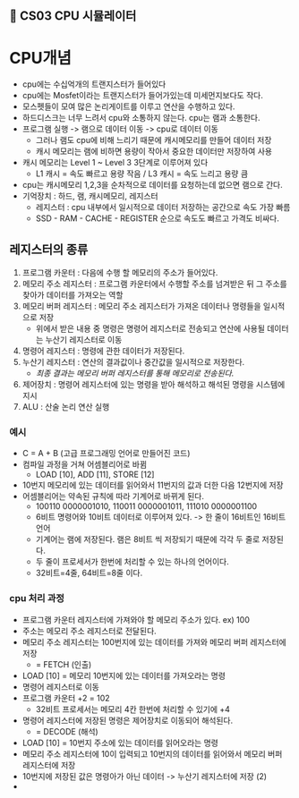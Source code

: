 🎯 CS03 CPU 시뮬레이터
-

# CPU개념

- cpu에는 수십억개의 트랜지스터가 들어있다
- cpu에는 Mosfet이라는 트랜지스터가 들어가있는데 미세먼지보다도 작다.
- 모스펫들이 모여 많은 논리게이트를 이루고 연산을 수행하고 있다.
- 하드디스크는 너무 느려서 cpu와 소통하지 않는다. cpu는 램과 소통한다.
- 프로그램 실행 -> 램으로 데이터 이동 -> cpu로 데이터 이동
    - 그러나 램도 cpu에 비해 느리기 때문에 캐시메모리를 만들어 데이터 저장
    - 캐시 메모리는 램에 비하면 용량이 작아서 중요한 데이터만 저장하여 사용
- 캐시 메모리는 Level 1 ~ Level 3 3단계로 이루어져 있다
    - L1 캐시 = 속도 빠르고 용량 작음 / L3 캐시 = 속도 느리고 용량 큼
- cpu는 캐시메모리 1,2,3을 순차적으로 데이터를 요청하는데 없으면 램으로 간다.
- 기억장치 : 하드, 램, 캐시메모리, 레지스터
    - 레지스터 : cpu 내부에서 일시적으로 데이터 저장하는 공간으로 속도 가장 빠름
    - SSD - RAM - CACHE - REGISTER 순으로 속도도 빠르고 가격도 비싸다.

## 레지스터의 종류

1. 프로그램 카운터 : 다음에 수행 할 메모리의 주소가 들어있다.
2. 메모리 주소 레지스터 : 프로그램 카운터에서 수행할 주소를 넘겨받은 뒤
   그 주소를 찾아가 데이터를 가져오는 역할
3. 메모리 버퍼 레지스터 : 메모리 주소 레지스터가 가져온 데이터나 명령들을
   일시적으로 저장
   - 위에서 받은 내용 중 명령은 명령어 레지스터로 전송되고
     연산에 사용될 데이터는 누산기 레지스터로 이동
4. 명령어 레지스터 : 명령에 관한 데이터가 저장된다.
5. 누산기 레지스터 : 연산의 결과값이나 중간값을 일시적으로 저장한다.
   - *최종 결과는 메모리 버퍼 레지스터를 통해 메모리로 전송된다.*
6. 제어장치 : 명령어 레지스터에 있는 명령을 받아 해석하고 해석된 명령을 시스템에 지시
7. ALU : 산술 논리 연산 실행

### 예시
- C = A + B (고급 프로그래밍 언어로 만들어진 코드)
- 컴파일 과정을 거쳐 어셈블리어로 바뀜
  - LOAD [10], ADD [11], STORE [12]
- 10번지 메모리에 있는 데이터를 읽어와서 11번지의 값과 더한 다음 12번지에 저장
- 어셈블리어는 약속된 규칙에 따라 기계어로 바뀌게 된다.
  - 100110 0000001010, 110011 0000001011, 111010 0000001100
  - 6비트 명령어와 10비트 데이터로 이루어져 있다. -> 한 줄이 16비트인 16비트 언어
  - 기계어는 램에 저장된다. 램은 8비트 씩 저장되기 때문에 각각 두 줄로 저장된다.
  - 두 줄이 프로세서가 한번에 처리할 수 있는 하나의 언어이다.
  - 32비트=4줄, 64비트=8줄 이다.
### cpu 처리 과정
- 프로그램 카운터 레지스터에 가져와야 할 메모리 주소가 있다. ex) 100
- 주소는 메모리 주소 레지스터로 전달된다.
- 메모리 주소 레지스터는 100번지에 있는 데이터를 가져와 메모리 버퍼 레지스터에 저장
  - = FETCH (인출)
- LOAD [10] = 메모리 10번지에 있는 데이터를 가져오라는 명령
- 명령어 레지스터로 이동
- 프로그램 카운터 +2 = 102
  - 32비트 프로세서는 메모리 4칸 한번에 처리할 수 있기에 +4
- 명령어 레지스터에 저장된 명령은 제어장치로 이동되어 해석된다.
  - = DECODE (해석)
- LOAD [10] = 10번지 주소에 있는 데이터를 읽어오라는 명령
- 메모리 주소 레지스터에 10이 입력되고 10번지의 데이터를 읽어와서 메모리 버퍼 레지스터에 저장
- 10번지에 저장된 값은 명령아가 아닌 데이터 -> 누산기 레지스터에 저장 (2)
- 